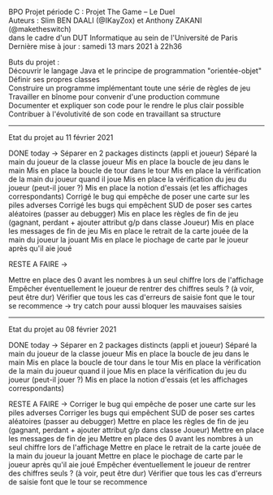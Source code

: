 
  BPO Projet période C : Projet The Game – Le Duel  
  Auteurs : Slim BEN DAALI (@IKayZox) et Anthony ZAKANI (@maketheswitch)  
  dans le cadre d'un DUT Informatique au sein de l'Université de Paris  
  Dernière mise à jour : samedi 13 mars 2021 à 22h36  
  
  Buts du projet :   
  Découvrir le langage Java et le principe de programmation "orientée-objet"  
  Définir ses propres classes  
  Construire un programme implémentant toute une série de règles de jeu  
  Travailler en bînome pour convenir d'une production commune  
  Documenter et expliquer son code pour le rendre le plus clair possible  
  Contribuer à l'évolutivité de son code en travaillant sa structure  
  
-----------------------------------------------------------------------------------------------------

Etat du projet au 11 février 2021

DONE today -> 
Séparer en 2 packages distincts (appli et joueur)
Séparé la main du joueur de la classe joueur
Mis en place la boucle de jeu dans le main
Mis en place la boucle de tour dans le tour
Mis en place la vérification de la main du joueur quand il joue
Mis en place la vérification du jeu du joueur (peut-il jouer ?)
Mis en place la notion d'essais (et les affichages correspondants)
Corrigé le bug qui empêche de poser une carte sur les piles adverses
Corrigé les bugs qui empêchent SUD de poser ses cartes aléatoires (passer au debugger)
Mis en place les règles de fin de jeu (gagnant, perdant + ajouter attribut g/p dans classe Joueur)
Mis en place les messages de fin de jeu
Mis en place le retrait de la carte jouée de la main du joueur la jouant
Mis en place le piochage de carte par le joueur après qu'il aie joué

RESTE A FAIRE ->

Mettre en place des 0 avant les nombres à un seul chiffre lors de l'affichage 
Empêcher éventuellement le joueur de rentrer des chiffres seuls ? (à voir, peut être dur)
Vérifier que tous les cas d'erreurs de saisie font que le tour se recommence
-> try catch pour aussi bloquer les mauvaises saisies

-----------------------------------------------------------------------------------------------------------

Etat du projet au 08 février 2021

DONE today -> 
Séparer en 2 packages distincts (appli et joueur)
Séparé la main du joueur de la classe joueur
Mis en place la boucle de jeu dans le main
Mis en place la boucle de tour dans le tour
Mis en place la vérification de la main du joueur quand il joue
Mis en place la vérification du jeu du joueur (peut-il jouer ?)
Mis en place la notion d'essais (et les affichages correspondants)

RESTE A FAIRE ->
Corriger le bug qui empêche de poser une carte sur les piles adverses
Corriger les bugs qui empêchent SUD de poser ses cartes aléatoires (passer au debugger)
Mettre en place les règles de fin de jeu (gagnant, perdant + ajouter attribut g/p dans classe Joueur)
Mettre en place les messages de fin de jeu
Mettre en place des 0 avant les nombres à un seul chiffre lors de l'affichage 
Mettre en place le retrait de la carte jouée de la main du joueur la jouant
Mettre en place le piochage de carte par le joueur après qu'il aie joué
Empêcher éventuellement le joueur de rentrer des chiffres seuls ? (à voir, peut être dur)
Vérifier que tous les cas d'erreurs de saisie font que le tour se recommence
